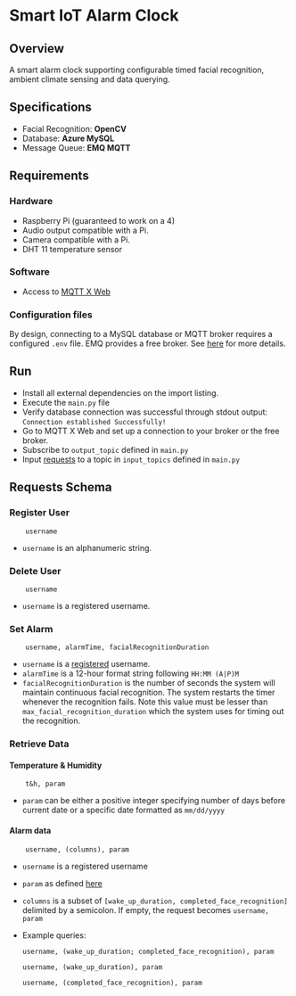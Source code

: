 # Smart IoT Alarm Clock


## Overview
A smart alarm clock supporting configurable timed facial recognition, ambient climate sensing and data querying.

## Specifications
- Facial Recognition: **OpenCV**
- Database: **Azure MySQL**
- Message Queue: **EMQ MQTT**

## Requirements
### Hardware
- Raspberry Pi (guaranteed to work on a 4)
- Audio output compatible with a Pi.
- Camera compatible with a Pi.
- DHT 11 temperature sensor
  

### Software
- Access to [MQTT X Web](https://mqttx.app/web)

### Configuration files
By design, connecting to a MySQL database or MQTT broker requires a configured `.env` file. EMQ provides a free broker. 
See [here](https://www.emqx.com/en/blog/use-mqtt-with-raspberry-pi#:~:text=install%20paho%2Dmqtt-,The%20use%20of%20MQTT,-Connect%20to%20the) for more details.

## Run
- Install all external dependencies on the import listing.
- Execute the `main.py` file
- Verify database connection was successful through stdout output: `Connection established Successfully!`
- Go to MQTT X Web and set up a connection to your broker or the free broker.
- Subscribe to `output_topic` defined in `main.py`
- Input [requests](#requests-schema) to a topic in `input_topics` defined in `main.py`

## Requests Schema

### Register User
```
    username   
```

- `username` is an alphanumeric string.

### Delete User
```
    username   
```

- `username` is a registered username.

### Set Alarm
```
    username, alarmTime, facialRecognitionDuration    
```

- `username` is a [registered](#register-user) username.
- `alarmTime` is a 12-hour format string following `HH:MM (A|P)M`
- `facialRecognitionDuration` is the number of seconds the system will maintain continuous facial recognition.
The system restarts the timer whenever the recognition fails. 
Note this value must be lesser than `max_facial_recognition_duration` which the system uses for timing out the recognition.

### Retrieve Data

#### Temperature & Humidity
```
    t&h, param   
```

- `param` can be either a positive integer specifying number of days before current date or a specific date formatted as `mm/dd/yyyy`

#### Alarm data
```
    username, (columns), param   
```

* `username` is a registered username
* `param` as defined [here](#temperature--humidity)
* `columns` is a subset of `[wake_up_duration, completed_face_recognition]` delimited by a semicolon. If empty, the request becomes `username, param`

* Example queries: 
    ```
    username, (wake_up_duration; completed_face_recognition), param   
    ```
  
    ```
    username, (wake_up_duration), param   
    ```

    ```
    username, (completed_face_recognition), param   
    ```

